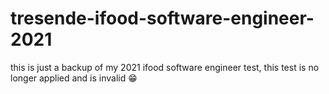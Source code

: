 # tresende-ifood-software-engineer-2021
this is just a backup of my 2021 ifood software engineer test, this test is no longer applied and is invalid 😁
